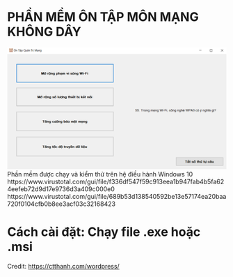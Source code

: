 # PHẦN MỀM ÔN TẬP MÔN MẠNG KHÔNG DÂY
<img src="p1.PNG" alt="Alt text" title="Optional title">
Phần mềm được chạy và kiểm thử trên hệ điều hành Windows 10
https://www.virustotal.com/gui/file/f336df547f59c913eea1b947fab4b5fa624eefeb72d9d17e9736d3a409c000e0
https://www.virustotal.com/gui/file/689b53d138540592be13e57174ea20baa720f0104cfb0b8ee3acf03c32168423

# Cách cài đặt: Chạy file .exe hoặc .msi
Credit: https://ctthanh.com/wordpress/
